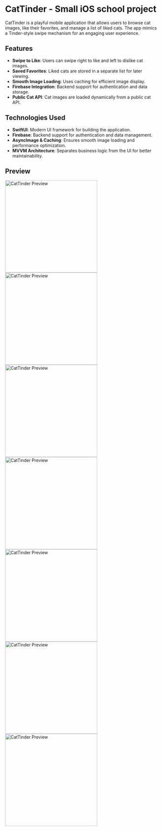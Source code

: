 # CatTinder - Small iOS school project

CatTinder is a playful mobile application that allows users to browse cat images, like their favorites, and manage a list of liked cats. The app mimics a Tinder-style swipe mechanism for an engaging user experience.

## Features

- **Swipe to Like**: Users can swipe right to like and left to dislike cat images.
- **Saved Favorites**: Liked cats are stored in a separate list for later viewing.
- **Smooth Image Loading**: Uses caching for efficient image display.
- **Firebase Integration**: Backend support for authentication and data storage.
- **Public Cat API**: Cat images are loaded dynamically from a public cat API.

## Technologies Used

- **SwiftUI**: Modern UI framework for building the application.
- **Firebase**: Backend support for authentication and data management.
- **AsyncImage & Caching**: Ensures smooth image loading and performance optimization.
- **MVVM Architecture**: Separates business logic from the UI for better maintainability.

## Preview

<img src="./images/login.png" alt="CatTinder Preview" width="300">
<img src="./images/list_empty.png" alt="CatTinder Preview" width="300">
<img src="./images/list.png" alt="CatTinder Preview" width="300">
<img src="./images/swipe.png" alt="CatTinder Preview" width="300">
<img src="./images/swipe_right.png" alt="CatTinder Preview" width="300">
<img src="./images/swipe_left.png" alt="CatTinder Preview" width="300">
<img src="./images/data.png" alt="CatTinder Preview" width="300">





